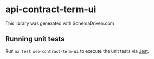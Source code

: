 
# api-contract-term-ui

This library was generated with SchemaDriven.com

## Running unit tests

Run `nx test web-contract-term-ui` to execute the unit tests via [Jest](https://jestjs.io).

